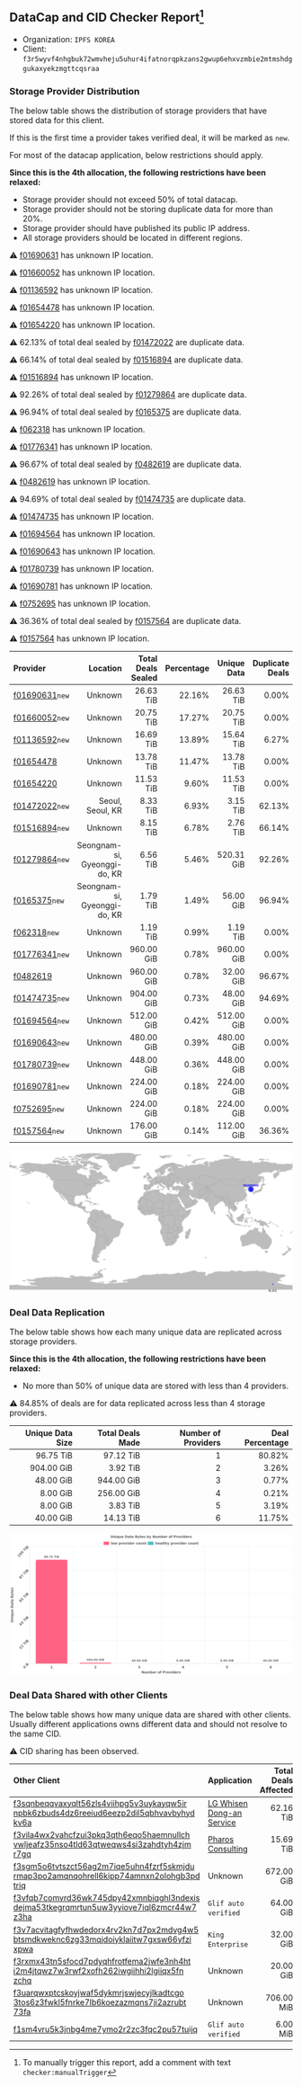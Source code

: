 ## DataCap and CID Checker Report[^1]
 - Organization: `IPFS KOREA`
 - Client: `f3r5wyvf4nhgbuk72wmvheju5uhur4ifatnorqpkzans2gwup6ehxvzmbie2mtmshdggukaxyekzmgttcqsraa`
### Storage Provider Distribution
The below table shows the distribution of storage providers that have stored data for this client.

If this is the first time a provider takes verified deal, it will be marked as `new`.

For most of the datacap application, below restrictions should apply.

**Since this is the 4th allocation, the following restrictions have been relaxed:**
 - Storage provider should not exceed 50% of total datacap.
 - Storage provider should not be storing duplicate data for more than 20%.
 - Storage provider should have published its public IP address.
 - All storage providers should be located in different regions.

⚠️ [f01690631](https://filfox.info/en/address/f01690631) has unknown IP location.

⚠️ [f01660052](https://filfox.info/en/address/f01660052) has unknown IP location.

⚠️ [f01136592](https://filfox.info/en/address/f01136592) has unknown IP location.

⚠️ [f01654478](https://filfox.info/en/address/f01654478) has unknown IP location.

⚠️ [f01654220](https://filfox.info/en/address/f01654220) has unknown IP location.

⚠️ 62.13% of total deal sealed by [f01472022](https://filfox.info/en/address/f01472022) are duplicate data.

⚠️ 66.14% of total deal sealed by [f01516894](https://filfox.info/en/address/f01516894) are duplicate data.

⚠️ [f01516894](https://filfox.info/en/address/f01516894) has unknown IP location.

⚠️ 92.26% of total deal sealed by [f01279864](https://filfox.info/en/address/f01279864) are duplicate data.

⚠️ 96.94% of total deal sealed by [f0165375](https://filfox.info/en/address/f0165375) are duplicate data.

⚠️ [f062318](https://filfox.info/en/address/f062318) has unknown IP location.

⚠️ [f01776341](https://filfox.info/en/address/f01776341) has unknown IP location.

⚠️ 96.67% of total deal sealed by [f0482619](https://filfox.info/en/address/f0482619) are duplicate data.

⚠️ [f0482619](https://filfox.info/en/address/f0482619) has unknown IP location.

⚠️ 94.69% of total deal sealed by [f01474735](https://filfox.info/en/address/f01474735) are duplicate data.

⚠️ [f01474735](https://filfox.info/en/address/f01474735) has unknown IP location.

⚠️ [f01694564](https://filfox.info/en/address/f01694564) has unknown IP location.

⚠️ [f01690643](https://filfox.info/en/address/f01690643) has unknown IP location.

⚠️ [f01780739](https://filfox.info/en/address/f01780739) has unknown IP location.

⚠️ [f01690781](https://filfox.info/en/address/f01690781) has unknown IP location.

⚠️ [f0752695](https://filfox.info/en/address/f0752695) has unknown IP location.

⚠️ 36.36% of total deal sealed by [f0157564](https://filfox.info/en/address/f0157564) are duplicate data.

⚠️ [f0157564](https://filfox.info/en/address/f0157564) has unknown IP location.

| Provider                                                    |                     Location | Total Deals Sealed | Percentage | Unique Data | Duplicate Deals |
| :---------------------------------------------------------- | ---------------------------: | -----------------: | ---------: | ----------: | --------------: |
| [f01690631](https://filfox.info/en/address/f01690631)`new`  |                      Unknown |          26.63 TiB |     22.16% |   26.63 TiB |           0.00% |
| [f01660052](https://filfox.info/en/address/f01660052)`new`  |                      Unknown |          20.75 TiB |     17.27% |   20.75 TiB |           0.00% |
| [f01136592](https://filfox.info/en/address/f01136592)`new`  |                      Unknown |          16.69 TiB |     13.89% |   15.64 TiB |           6.27% |
| [f01654478](https://filfox.info/en/address/f01654478)       |                      Unknown |          13.78 TiB |     11.47% |   13.78 TiB |           0.00% |
| [f01654220](https://filfox.info/en/address/f01654220)       |                      Unknown |          11.53 TiB |      9.60% |   11.53 TiB |           0.00% |
| [f01472022](https://filfox.info/en/address/f01472022)`new`  |             Seoul, Seoul, KR |           8.33 TiB |      6.93% |    3.15 TiB |          62.13% |
| [f01516894](https://filfox.info/en/address/f01516894)`new`  |                      Unknown |           8.15 TiB |      6.78% |    2.76 TiB |          66.14% |
| [f01279864](https://filfox.info/en/address/f01279864)`new`  | Seongnam-si, Gyeonggi-do, KR |           6.56 TiB |      5.46% |  520.31 GiB |          92.26% |
| [f0165375](https://filfox.info/en/address/f0165375)`new`    | Seongnam-si, Gyeonggi-do, KR |           1.79 TiB |      1.49% |   56.00 GiB |          96.94% |
| [f062318](https://filfox.info/en/address/f062318)`new`      |                      Unknown |           1.19 TiB |      0.99% |    1.19 TiB |           0.00% |
| [f01776341](https://filfox.info/en/address/f01776341)`new`  |                      Unknown |         960.00 GiB |      0.78% |  960.00 GiB |           0.00% |
| [f0482619](https://filfox.info/en/address/f0482619)         |                      Unknown |         960.00 GiB |      0.78% |   32.00 GiB |          96.67% |
| [f01474735](https://filfox.info/en/address/f01474735)`new`  |                      Unknown |         904.00 GiB |      0.73% |   48.00 GiB |          94.69% |
| [f01694564](https://filfox.info/en/address/f01694564)`new`  |                      Unknown |         512.00 GiB |      0.42% |  512.00 GiB |           0.00% |
| [f01690643](https://filfox.info/en/address/f01690643)`new`  |                      Unknown |         480.00 GiB |      0.39% |  480.00 GiB |           0.00% |
| [f01780739](https://filfox.info/en/address/f01780739)`new`  |                      Unknown |         448.00 GiB |      0.36% |  448.00 GiB |           0.00% |
| [f01690781](https://filfox.info/en/address/f01690781)`new`  |                      Unknown |         224.00 GiB |      0.18% |  224.00 GiB |           0.00% |
| [f0752695](https://filfox.info/en/address/f0752695)`new`    |                      Unknown |         224.00 GiB |      0.18% |  224.00 GiB |           0.00% |
| [f0157564](https://filfox.info/en/address/f0157564)`new`    |                      Unknown |         176.00 GiB |      0.14% |  112.00 GiB |          36.36% |

![Provider Distribution](https://raw.githubusercontent.com/data-preservation-programs/filplus-checker-assets/main/filecoin-project/filecoin-plus-large-datasets/issues/147/1671093144654.png)
### Deal Data Replication
The below table shows how each many unique data are replicated across storage providers.

**Since this is the 4th allocation, the following restrictions have been relaxed:**
- No more than 50% of unique data are stored with less than 4 providers.

⚠️ 84.85% of deals are for data replicated across less than 4 storage providers.

| Unique Data Size | Total Deals Made | Number of Providers | Deal Percentage |
| ---------------: | ---------------: | ------------------: | --------------: |
|        96.75 TiB |        97.12 TiB |                   1 |          80.82% |
|       904.00 GiB |         3.92 TiB |                   2 |           3.26% |
|        48.00 GiB |       944.00 GiB |                   3 |           0.77% |
|         8.00 GiB |       256.00 GiB |                   4 |           0.21% |
|         8.00 GiB |         3.83 TiB |                   5 |           3.19% |
|        40.00 GiB |        14.13 TiB |                   6 |          11.75% |

![Replication Distribution](https://raw.githubusercontent.com/data-preservation-programs/filplus-checker-assets/main/filecoin-project/filecoin-plus-large-datasets/issues/147/1671093145467.png)
### Deal Data Shared with other Clients
The below table shows how many unique data are shared with other clients.
Usually different applications owns different data and should not resolve to the same CID.

⚠️ CID sharing has been observed.

| Other Client                                                                                                                                                                                                              | Application                                                                                               | Total Deals Affected | Unique CIDs |          Verifier |
| :------------------------------------------------------------------------------------------------------------------------------------------------------------------------------------------------------------------------ | :-------------------------------------------------------------------------------------------------------- | -------------------: | ----------: | ----------------: |
| [f3sqnbeqqvaxyqlt56zls4viihpg5v3uykayqw5ir<br/>npbk6zbuds4dz6reeiud6eezp2dil5qbhvavbyhyd<br/>kv6a](https://filfox.info/en/address/f3sqnbeqqvaxyqlt56zls4viihpg5v3uykayqw5irnpbk6zbuds4dz6reeiud6eezp2dil5qbhvavbyhydkv6a) | [LG Whisen Dong\-an Service](https://github.com/filecoin-project/filecoin-plus-large-datasets/issues/114) |            62.16 TiB |       1,018 |         LDN # 114 |
| [f3vila4wx2vahcfzui3pkq3qth6eqo5haemnullch<br/>vwljeafz35nso4tld63qtweqws4si3zahdtyh4zjm<br/>r7gq](https://filfox.info/en/address/f3vila4wx2vahcfzui3pkq3qth6eqo5haemnullchvwljeafz35nso4tld63qtweqws4si3zahdtyh4zjmr7gq) | [Pharos Consulting](https://github.com/filecoin-project/filecoin-plus-large-datasets/issues/115)          |            15.69 TiB |         467 |   LDN v3 multisig |
| [f3sgm5o6tvtszct56ag2m7iqe5uhn4fzrf5skmjdu<br/>rmap3po2amqnqohrell6kipp74amnxn2olohgb3pd<br/>triq](https://filfox.info/en/address/f3sgm5o6tvtszct56ag2m7iqe5uhn4fzrf5skmjdurmap3po2amqnqohrell6kipp74amnxn2olohgb3pdtriq) | Unknown                                                                                                   |           672.00 GiB |          21 |           Unknown |
| [f3vfqb7comvrd36wk745dpy42xmnbiqghl3ndexis<br/>dejma53tkegrqmrtun5uw3yyiove7iql6zmcr44w7<br/>z3ha](https://filfox.info/en/address/f3vfqb7comvrd36wk745dpy42xmnbiqghl3ndexisdejma53tkegrqmrtun5uw3yyiove7iql6zmcr44w7z3ha) | `Glif auto verified`                                                                                      |            64.00 GiB |           1 | Jonathan Schwartz |
| [f3v7acvitagfyfhwdedorx4rv2kn7d7px2mdvg4w5<br/>btsmdkweknc6zg33mqjdoiyklaiitw7gxsw66yfzi<br/>xpwa](https://filfox.info/en/address/f3v7acvitagfyfhwdedorx4rv2kn7d7px2mdvg4w5btsmdkweknc6zg33mqjdoiyklaiitw7gxsw66yfzixpwa) | `King Enterprise`                                                                                         |            32.00 GiB |           1 |            Neo Ge |
| [f3rxmx43tn5sfocd7pdyqhfrotfema2jwfe3nh4ht<br/>i2m4jtqwz7w3rwf2xofh262iwgiihhi2lgiiqx5fn<br/>zchq](https://filfox.info/en/address/f3rxmx43tn5sfocd7pdyqhfrotfema2jwfe3nh4hti2m4jtqwz7w3rwf2xofh262iwgiihhi2lgiiqx5fnzchq) | Unknown                                                                                                   |            20.00 GiB |           1 |           Unknown |
| [f3uarqwxptcskoyjwaf5dykmrjswjecyjlkadtcgo<br/>3tos6z3fwkl5fnrke7lb6koezazmqns7ji2azrubt<br/>73fa](https://filfox.info/en/address/f3uarqwxptcskoyjwaf5dykmrjswjecyjlkadtcgo3tos6z3fwkl5fnrke7lb6koezazmqns7ji2azrubt73fa) | Unknown                                                                                                   |           706.00 MiB |           3 |           Unknown |
| [f1sm4vru5k3jnbg4me7ymo2r2zc3fqc2pu57tuijq](https://filfox.info/en/address/f1sm4vru5k3jnbg4me7ymo2r2zc3fqc2pu57tuijq)                                                                                                     | `Glif auto verified`                                                                                      |             6.00 MiB |           1 | Jonathan Schwartz |

[^1]: To manually trigger this report, add a comment with text `checker:manualTrigger`
